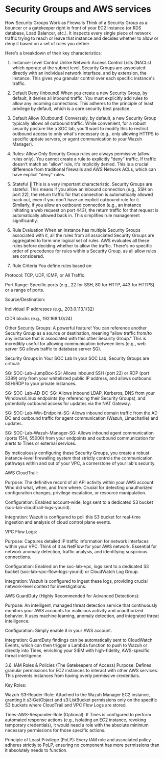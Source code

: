 # Security Groups and AWS services
How Security Groups Work as Firewalls
Think of a Security Group as a bouncer or a gatekeeper right in front of your EC2 instance (or RDS database, Load Balancer, etc.). It inspects every single piece of network traffic trying to reach or leave that instance and decides whether to allow or deny it based on a set of rules you define.

Here's a breakdown of their key characteristics:

1. Instance-Level Control
Unlike Network Access Control Lists (NACLs) which operate at the subnet level, Security Groups are associated directly with an individual network interface, and by extension, the instance. This gives you granular control over each specific instance's traffic.


2. Default Deny (Inbound)
When you create a new Security Group, by default, it denies all inbound traffic. You must explicitly add rules to allow any incoming connections. This adheres to the principle of least privilege by default, which is a core security best practice.

3. Default Allow (Outbound)
Conversely, by default, a new Security Group typically allows all outbound traffic. While convenient, for a robust security posture like a SOC lab, you'll want to modify this to restrict outbound access to only what's necessary (e.g., only allowing HTTPS to specific update servers, or agent communication to your Wazuh Manager).

4. Rules: Allow Only
Security Group rules are always permissive (allow rules only). You cannot create a rule to explicitly "deny" traffic. If traffic doesn't match an "allow" rule, it's implicitly denied. This is a crucial difference from traditional firewalls and AWS Network ACLs, which can have explicit "deny" rules.


5. Stateful 🧠
This is a very important characteristic. Security Groups are stateful. This means if you allow an inbound connection (e.g., SSH on port 22), the return traffic for that connection is automatically allowed back out, even if you don't have an explicit outbound rule for it. Similarly, if you allow an outbound connection (e.g., an instance initiating a web request on port 443), the return traffic for that request is automatically allowed back in. This simplifies rule management significantly.

6. Rule Evaluation
When an instance has multiple Security Groups associated with it, all the rules from all associated Security Groups are aggregated to form one logical set of rules. AWS evaluates all these rules before deciding whether to allow the traffic. There's no specific order of precedence for rules within a Security Group, as all allow rules are considered.


7. Rule Criteria
You define rules based on:

Protocol: TCP, UDP, ICMP, or All Traffic.

Port Range: Specific ports (e.g., 22 for SSH, 80 for HTTP, 443 for HTTPS) or a range of ports.

Source/Destination:

Individual IP addresses (e.g., 203.0.113.1/32)

CIDR blocks (e.g., 192.168.1.0/24)

Other Security Groups: A powerful feature! You can reference another Security Group as a source or destination, meaning "allow traffic from/to any instance that is associated with this other Security Group." This is incredibly useful for allowing communication between tiers (e.g., web server SG allows traffic to database server SG).

Security Groups in Your SOC Lab
In your SOC Lab, Security Groups are critical:

SG: SOC-Lab-JumpBox-SG: Allows inbound SSH (port 22) or RDP (port 3389) only from your whitelisted public IP address, and allows outbound SSH/RDP to your private instances.

SG: SOC-Lab-AD-DC-SG: Allows inbound LDAP, Kerberos, DNS from your Windows/Linux endpoints (by referencing their Security Groups), and potentially outbound access for updates via the NAT Gateway.

SG: SOC-Lab-Win-Endpoint-SG: Allows inbound domain traffic from the AD DC and outbound traffic for agent communication (Wazuh, Limacharlie) and updates.

SG: SOC-Lab-Wazuh-Manager-SG: Allows inbound agent communication (ports 1514, 55000) from your endpoints and outbound communication for alerts to Tines or external services.

By meticulously configuring these Security Groups, you create a robust instance-level firewalling system that strictly controls the communication pathways within and out of your VPC, a cornerstone of your lab's security.

AWS CloudTrail:

Purpose: The definitive record of all API activity within your AWS account. Who did what, when, and from where. Crucial for detecting unauthorized configuration changes, privilege escalation, or resource manipulation.

Configuration: Enabled account-wide, logs sent to a dedicated S3 bucket (soc-lab-cloudtrail-logs-yourid).

Integration: Wazuh is configured to poll this S3 bucket for real-time ingestion and analysis of cloud control plane events.

VPC Flow Logs:

Purpose: Captures detailed IP traffic information for network interfaces within your VPC. Think of it as NetFlow for your AWS network. Essential for network anomaly detection, traffic analysis, and identifying suspicious connections.

Configuration: Enabled on the soc-lab-vpc, logs sent to a dedicated S3 bucket (soc-lab-vpc-flow-logs-yourid) or CloudWatch Log Group.

Integration: Wazuh is configured to ingest these logs, providing crucial network-level context for investigations.

AWS GuardDuty (Highly Recommended for Advanced Detections):

Purpose: An intelligent, managed threat detection service that continuously monitors your AWS accounts for malicious activity and unauthorized behavior. It uses machine learning, anomaly detection, and integrated threat intelligence.

Configuration: Simply enable it in your AWS account.

Integration: GuardDuty findings can be automatically sent to CloudWatch Events, which can then trigger a Lambda function to push to Wazuh or directly into Tines, enriching your SIEM with high-fidelity, AWS-specific threat intelligence.

3.6. IAM Roles & Policies (The Gatekeepers of Access)
Purpose: Defines granular permissions for EC2 instances to interact with other AWS services. This prevents instances from having overly permissive credentials.

Key Roles:

Wazuh-S3-Reader-Role: Attached to the Wazuh Manager EC2 instance, granting it s3:GetObject and s3:ListBucket permissions only on the specific S3 buckets where CloudTrail and VPC Flow Logs are stored.

Tines-AWS-Responder-Role (Optional): If Tines is configured to perform automated response actions (e.g., isolating an EC2 instance, revoking temporary credentials), it would need a role with the absolute minimum necessary permissions for those specific actions.

Principle of Least Privilege (PoLP): Every IAM role and associated policy adheres strictly to PoLP, ensuring no component has more permissions than it absolutely needs to function.
